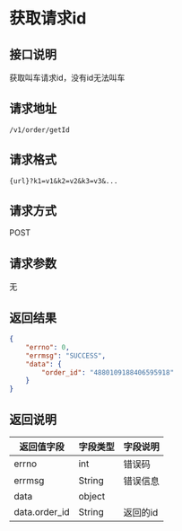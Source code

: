# 获取请求id

## 接口说明

获取叫车请求id，没有id无法叫车

## 请求地址

`/v1/order/getId`

## 请求格式

`{url}?k1=v1&k2=v2&k3=v3&...`

## 请求方式

POST

## 请求参数

无

## 返回结果

```json
{
    "errno": 0,
    "errmsg": "SUCCESS",
    "data": {
        "order_id": "4880109188406595918"
    }
}
```

## 返回说明

| 返回值字段    | 字段类型 | 字段说明 |
| ------------- | -------- | -------- |
| errno         | int      | 错误码   |
| errmsg        | String   | 错误信息 |
| data          | object   |          |
| data.order_id | String   | 返回的id |